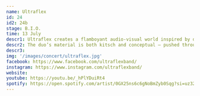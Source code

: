 ```yaml
---
name: Ultraflex
id: 24
id2: 24b
stage: B.I.O.
time: 13 July
descr1: Ultraflex creates a flamboyant audio-visual world inspired by disco, funk and tongue-in-cheek tasteless aesthetics.
descr2: The duo’s material is both kitsch and conceptual – pushed through a contemporary pop culture filter. Ultraflex creates their own brand new lotion carefully tailored to your needs.
descr3:
img: '/images/concert/ultraflex.jpg'
facebook: https://www.facebook.com/ultraflexband/
instagram: https://www.instagram.com/ultraflexband/
website:
youtube: https://youtu.be/_hPlYDuiRt4
spotify: https://open.spotify.com/artist/0GX25ns6c6gNoBmZyb0Sqg?si=uz32oWkVTbWweIZnmPXy1w
---
```

